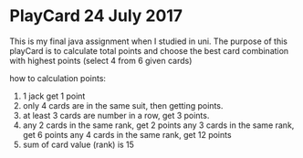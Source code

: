 # PlayCard 24 July 2017

This is my final java assignment when I studied in uni.
The purpose of this playCard is to calculate total points 
and choose the best card combination with highest points (select 4 from 6 given cards)

how to calculation points:
1. 1 jack get 1 point
2. only 4 cards are in the same suit, then getting points.
3. at least 3 cards are number in a row, get 3 points.
4. any 2 cards in the same rank, get 2 points
  	  any 3 cards in the same rank, get 6 points
     any 4 cards in the same rank, get 12 points
5. sum of card value (rank) is 15
